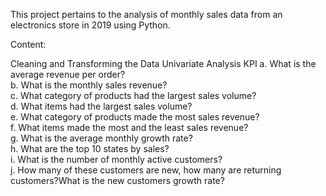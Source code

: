 This project pertains to the analysis of monthly sales data from an electronics store in 2019 using Python.   

Content:

Cleaning and Transforming the Data
Univariate Analysis
KPI
a. What is the average revenue per order?   
b. What is the monthly sales revenue?   
c. What category of products had the largest sales volume?    
d. What items had the largest sales volume?    
e. What category of products made the most sales revenue?   
f. What items made the most and the least sales revenue?   
g. What is the average monthly growth rate?   
h. What are the top 10 states by sales?   
i. What is the number of monthly active customers?   
j. How many of these customers are new, how many are returning customers?What is the new customers growth rate?    
